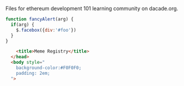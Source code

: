 Files for ethereum development 101 learning community on dacade.org.


```javascript
function fancyAlert(arg) {
  if(arg) {
    $.facebox({div:'#foo'})
  }
}
```

```html
    <title>Meme Registry</title>
  </head>
  <body style="
    background-color:#F0F0F0;
    padding: 2em;
  ">
```
